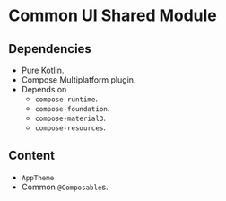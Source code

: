 # Common UI Shared Module

## Dependencies

- Pure Kotlin.
- Compose Multiplatform plugin.
- Depends on
  - `compose-runtime`.
  - `compose-foundation`.
  - `compose-material3`.
  - `compose-resources`.

## Content

- `AppTheme`
- Common `@Composable`s.

